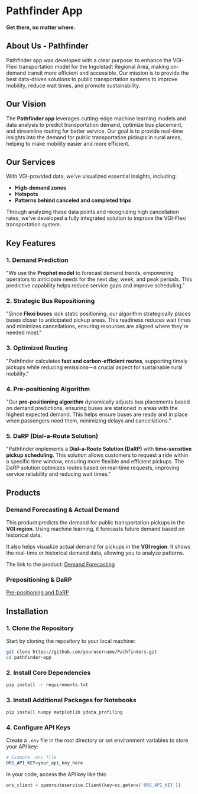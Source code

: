 # Pathfinder App
**Get there, no matter where.**

## About Us - Pathfinder
Pathfinder app was developed with a clear purpose: to enhance the VGI-Flexi transportation model for the Ingolstadt Regional Area, making on-demand transit more efficient and accessible. Our mission is to provide the best data-driven solutions to public transportation systems to improve mobility, reduce wait times, and promote sustainability.

## Our Vision
The **Pathfinder app** leverages cutting-edge machine learning models and data analysis to predict transportation demand, optimize bus placement, and streamline routing for better service. Our goal is to provide real-time insights into the demand for public transportation pickups in rural areas, helping to make mobility easier and more efficient.

## Our Services
With VGI-provided data, we've visualized essential insights, including:
- **High-demand zones**
- **Hotspots**
- **Patterns behind canceled and completed trips**

Through analyzing these data points and recognizing high cancellation rates, we've developed a fully integrated solution to improve the VGI-Flexi transportation system.

## Key Features
### 1. **Demand Prediction**
"We use the **Prophet model** to forecast demand trends, empowering operators to anticipate needs for the next day, week, and peak periods. This predictive capability helps reduce service gaps and improve scheduling."

### 2. **Strategic Bus Repositioning**
"Since **Flexi buses** lack static positioning, our algorithm strategically places buses closer to anticipated pickup areas. This readiness reduces wait times and minimizes cancellations, ensuring resources are aligned where they're needed most."

### 3. **Optimized Routing**
"Pathfinder calculates **fast and carbon-efficient routes**, supporting timely pickups while reducing emissions—a crucial aspect for sustainable rural mobility."

### 4. **Pre-positioning Algorithm**
"Our **pre-positioning algorithm** dynamically adjusts bus placements based on demand predictions, ensuring buses are stationed in areas with the highest expected demand. This helps ensure buses are ready and in place when passengers need them, minimizing delays and cancellations."

### 5. **DaRP (Dial-a-Route Solution)**
"Pathfinder implements a **Dial-a-Route Solution (DaRP)** with **time-sensitive pickup scheduling**. This solution allows customers to request a ride within a specific time window, ensuring more flexible and efficient pickups. The DaRP solution optimizes routes based on real-time requests, improving service reliability and reducing wait times."

## Products
### Demand Forecasting & Actual Demand
This product predicts the demand for public transportation pickups in the **VGI region**. Using machine learning, it forecasts future demand based on historical data. 

It also helps visualize actual demand for pickups in the **VGI region**. It shows the real-time or historical demand data, allowing you to analyze patterns.

The link to the product:
[Demand Forecasting](https://pathfinders.streamlit.app/)

### Prepositioning & DaRP
[Pre-positioning and DaRP](https://pathfinders2.streamlit.app/)

## Installation
### 1. Clone the Repository
Start by cloning the repository to your local machine:
```bash
git clone https://github.com/yourusername/Pathfinders.git
cd pathfinder-app
```

### 2. Install Core Dependencies
```bash
pip install -r requirements.txt
```

### 3. Install Additional Packages for Notebooks
```bash
pip install numpy matplotlib ydata_profiling
```

### 4. Configure API Keys
Create a `.env` file in the root directory or set environment variables to store your API key:

```bash
# Example .env file
ORS_API_KEY=your_api_key_here
```

In your code, access the API key like this:
```python
ors_client = openrouteservice.Client(key=os.getenv('ORS_API_KEY'))
```
